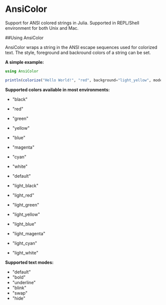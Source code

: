 # AnsiColor

Support for ANSI colored strings in Julia. Supported in REPL/Shell
environment for both Unix and Mac.

##Using AnsiColor

AnsiColor wraps a string in the ANSI escape sequences used for colorized
text. The style, foreground and backround colors of a string can be set. 

**A simple example:**

```julia
using AnsiColor

println(colorize("Hello World!", "red", background="light_yellow", mode="underline"))
```

**Supported colors available in most environments:**

  - "black"
  - "red"
  - "green"
  - "yellow"
  - "blue"
  - "magenta"
  - "cyan"
  - "white"
  - "default"

  - "light_black"
  - "light_red"
  - "light_green"
  - "light_yellow"
  - "light_blue"
  - "light_magenta"
  - "light_cyan"
  - "light_white"

**Supported text modes:**

  - "default"
  - "bold"
  - "underline"
  - "blink"
  - "swap"
  - "hide"

